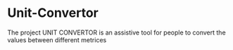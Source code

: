 # Unit-Convertor
The project UNIT CONVERTOR is an assistive tool for people to convert the values between different metrices

